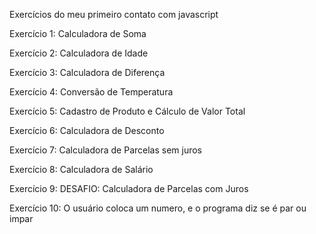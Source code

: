 Exercícios do meu primeiro contato com javascript


Exercício 1: Calculadora de Soma

Exercício 2: Calculadora de Idade

Exercício 3: Calculadora de Diferença

Exercício 4: Conversão de Temperatura

Exercício 5: Cadastro de Produto e Cálculo de Valor Total

Exercício 6: Calculadora de Desconto

Exercício 7: Calculadora de Parcelas sem juros

Exercício 8: Calculadora de Salário

Exercício 9: DESAFIO: Calculadora de Parcelas com Juros

Exercício 10: O usuário coloca um numero, e o programa diz se é par ou impar
